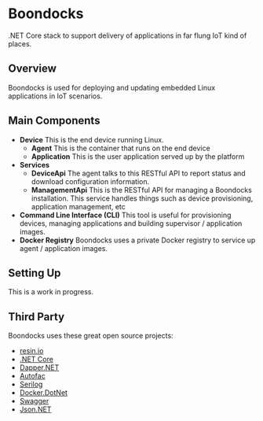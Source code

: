 # Boondocks
.NET Core stack to support delivery of applications in far flung IoT kind of places.

## Overview
Boondocks is used for deploying and updating embedded Linux applications in IoT scenarios.

## Main Components
- **Device** This is the end device running Linux.
   - **Agent** This is the container that runs on the end device
   - **Application** This is the user application served up by the platform
- **Services**
   - **DeviceApi** The agent talks to this RESTful API to report status and download configuration information.
   - **ManagementApi** This is the RESTful API for managing a Boondocks installation. This service handles things such as device provisioning, application management, etc
- **Command Line Interface (CLI)** This tool is useful for provisioning devices, managing applications and building supervisor / application images.
- **Docker Registry** Boondocks uses a private Docker registry to service up agent / application images.

## Setting Up
This is a work in progress.

## Third Party
Boondocks uses these great open source projects:
- [resin.io](http://resin.io)
- [.NET Core](https://github.com/dotnet/core)
- [Dapper.NET](https://github.com/StackExchange/Dapper)
- [Autofac](https://autofac.org/)
- [Serilog](https://serilog.net/)
- [Docker.DotNet](https://github.com/Microsoft/Docker.DotNet)
- [Swagger](https://swagger.io/)
- [Json.NET](https://www.newtonsoft.com/json)